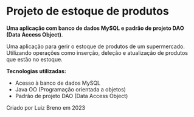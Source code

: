 # Projeto de estoque de produtos

**Uma aplicação com banco de dados MySQL
e padrão de projeto DAO (Data Access Object)**.

Uma aplicação para gerir o estoque de produtos de um
supermercado.
Utilizando operações como inserção, deleção e atualização de 
produtos que estão no estoque.

**Tecnologias utilizadas:**
 * Acesso à banco de dados MySQL
 * Java OO (Programação orientada a objetos)
 * Padrão de projeto DAO (Data Access Object)

Criado por Luiz Breno em 2023
